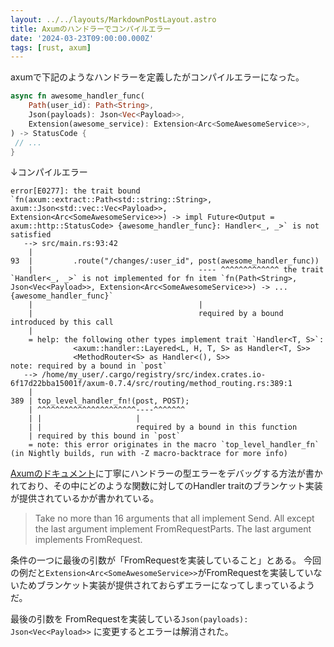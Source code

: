 ```yaml
---
layout: ../../layouts/MarkdownPostLayout.astro
title: Axumのハンドラーでコンパイルエラー
date: '2024-03-23T09:00:00.000Z'
tags: [rust, axum]
---
```


axumで下記のようなハンドラーを定義したがコンパイルエラーになった。

```rust
async fn awesome_handler_func(
    Path(user_id): Path<String>,
    Json(payloads): Json<Vec<Payload>>,
    Extension(awesome_service): Extension<Arc<SomeAwesomeService>>,
) -> StatusCode {
 // ...
}
```

↓コンパイルエラー

```
error[E0277]: the trait bound `fn(axum::extract::Path<std::string::String>, axum::Json<std::vec::Vec<Payload>>, Extension<Arc<SomeAwesomeService>>) -> impl Future<Output = axum::http::StatusCode> {awesome_handler_func}: Handler<_, _>` is not satisfied
   --> src/main.rs:93:42
    |
93  |         .route("/changes/:user_id", post(awesome_handler_func))
    |                                     ---- ^^^^^^^^^^^^^ the trait `Handler<_, _>` is not implemented for fn item `fn(Path<String>, Json<Vec<Payload>>, Extension<Arc<SomeAwesomeService>>) -> ... {awesome_handler_func}`
    |                                     |
    |                                     required by a bound introduced by this call
    |
    = help: the following other types implement trait `Handler<T, S>`:
              <axum::handler::Layered<L, H, T, S> as Handler<T, S>>
              <MethodRouter<S> as Handler<(), S>>
note: required by a bound in `post`
   --> /home/my_user/.cargo/registry/src/index.crates.io-6f17d22bba15001f/axum-0.7.4/src/routing/method_routing.rs:389:1
    |
389 | top_level_handler_fn!(post, POST);
    | ^^^^^^^^^^^^^^^^^^^^^^----^^^^^^^
    | |                     |
    | |                     required by a bound in this function
    | required by this bound in `post`
    = note: this error originates in the macro `top_level_handler_fn` (in Nightly builds, run with -Z macro-backtrace for more info)

```


[Axumのドキュメント](https://docs.rs/axum/latest/axum/handler/trait.Handler.html#debugging-handler-type-errors)に丁寧にハンドラーの型エラーをデバッグする方法が書かれており、その中にどのような関数に対してのHandler traitのブランケット実装が提供されているかが書かれている。

> Take no more than 16 arguments that all implement Send.
All except the last argument implement FromRequestParts.
The last argument implements FromRequest.

条件の一つに最後の引数が「FromRequestを実装していること」とある。
今回の例だと`Extension<Arc<SomeAwesomeService>>`がFromRequestを実装していないためブランケット実装が提供されておらずエラーになってしまっているようだ。

最後の引数を FromRequestを実装している`Json(payloads): Json<Vec<Payload>>` に変更するとエラーは解消された。
